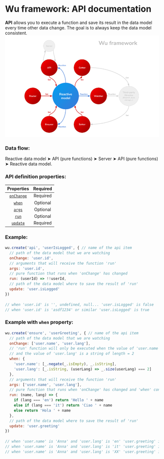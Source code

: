 # Wu framework: API documentation
**API** allows you to execute a function and save its result in the data model every time other data change. The goal is to always keep the data model consistent.
![Pattern](./wu-framework.png)

### Data flow:
Reactive data model &#10148; API (pure functions) &#10148; Server &#10148; API (pure functions) &#10148; Reactive data model.

### API definition properties:
| Properties                                           | Required |
|:----------------------------------------------------:|:--------:|
| [`onChange`](./documentation-properties.md#onchange) | Required |
| [`when`](./documentation-properties.md#when)         | Optional |
| [`args`](./documentation-properties.md#args)         | Optional |
| [`run`](./documentation-properties.md#run)           | Optional |
| [`update`](./documentation-properties.md#update)     | Required |

### Example:
```javascript
wu.create('api', 'userIsLogged', { // name of the api item
  // path of the data model that we are watching
  onChange: 'user.id',
  // arguments that will receive the function 'run'
  args: 'user.id',
  // pure function that runs when 'onChange' has changed
  run: (userId) => !!userId,
  // path of the data model where to save the result of 'run'
  update: 'user.isLogged'
})

// when 'user.id' is '', undefined, null... 'user.isLogged' is false
// when 'user.id' is 'asdf1234' or similar 'user.isLogged' is true
```
### Example with `when` property:
```javascript
wu.create('ensure', 'userGreeting', { // name of the api item
  // path of the data model that we are watching
  onChange: ['user.name', 'user.lang'],
  // 'run' function will only be executed when the value of 'user.name' is a non-empty string
  // and the value of 'user.lang' is a string of length = 2
  when: {
    'user.name': [_.negate(_.isEmpty), _.isString],
    'user.lang': [_.isString, (userLang) => _.size(userLang) === 2]
  },
  // arguments that will receive the function 'run'
  args: ['user.name', 'user.lang'],
  // pure function that runs when 'onChange' has changed and 'when' conditions match
  run: (name, lang) => {
    if (lang === 'en') return 'Hello ' + name
    else if (lang === 'it') return 'Ciao ' + name
    else return 'Hola ' + name
  },
  // path of the data model where to save the result of 'run'
  update: 'user.greeting'
})

// when 'user.name' is 'Anna' and 'user.lang' is 'en' 'user.greeting' is 'Hello Anna'
// when 'user.name' is 'Anna' and 'user.lang' is 'it' 'user.greeting' is 'Ciao Anna'
// when 'user.name' is 'Anna' and 'user.lang' is 'XX' 'user.greeting' is 'Hola Anna'
```
